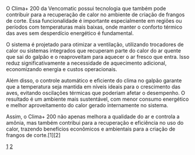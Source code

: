 O Clima+ 200 da Vencomatic possui tecnologia que também pode contribuir para a recuperação de calor no ambiente de criação de frangos de corte. Essa funcionalidade é importante especialmente em regiões ou períodos com temperaturas mais baixas, onde manter o conforto térmico das aves sem desperdício energético é fundamental.

O sistema é projetado para otimizar a ventilação, utilizando trocadores de calor ou sistemas integrados que recuperam parte do calor do ar quente que sai do galpão e o reaproveitam para aquecer o ar fresco que entra. Isso reduz significativamente a necessidade de aquecimento adicional, economizando energia e custos operacionais.

Além disso, o controle automático e eficiente do clima no galpão garante que a temperatura seja mantida em níveis ideais para o crescimento das aves, evitando oscilações térmicas que poderiam afetar o desempenho. O resultado é um ambiente mais sustentável, com menor consumo energético e melhor aproveitamento do calor gerado internamente no sistema.

Assim, o Clima+ 200 não apenas melhora a qualidade do ar e controla a amônia, mas também contribui para a recuperação e eficiência no uso do calor, trazendo benefícios econômicos e ambientais para a criação de frangos de corte.[1][2]

[1](https://www.vencomaticgroup.com/pt-br/produto/clima-200)
[2](https://www.vencomaticgroup.com/pt-br/soluci%C3%B3n-clim%C3%A1tica-ventila%C3%A7%C3%A3o-m%C3%ADnima)
